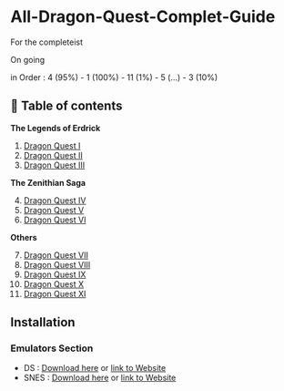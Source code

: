 # All-Dragon-Quest-Complet-Guide
For the completeist

On going

in Order : 4 (95%) - 1 (100%) - 11 (1%) - 5 (...) - 3 (10%)

## 📖 Table of contents

**The Legends of Erdrick**

1. [Dragon Quest I](All%20Games%20Guide/Dragon%20Quest%201)
2. [Dragon Quest II](All%20Games%20Guide/Dragon%20Quest%202)
3. [Dragon Quest III](All%20Games%20Guide/Dragon%20Quest%201)

**The Zenithian Saga**

4. [Dragon Quest IV](All%20Games%20Guide/Dragon%20Quest%204)
5. [Dragon Quest V](All%20Games%20Guide/Dragon%20Quest%205/README.md)
6. [Dragon Quest VI](All%20Games%20Guide/Dragon%20Quest%206/README.md)

**Others**

7. [Dragon Quest VII](Dragon%20Quest%207/README.md)
8. [Dragon Quest VIII](Dragon%20Quest%208/README.md)
9. [Dragon Quest IX](Dragon%20Quest%209/README.md)
10. [Dragon Quest X](Dragon%20Quest%2010/README.md)
11. [Dragon Quest XI](All%20Games%20Guide/Dragon%20Quest%2011)






## Installation
### Emulators Section
- DS : [Download here](https://github.com/Ellimaaac/All-Dragon-Quest-Complet-Guide/blob/main/EMUs/desmume-0.9.13-win64.zip) or [link to Website](https://desmume.org/download/)
- SNES : [Download here](https://github.com/Ellimaaac/All-Dragon-Quest-Complet-Guide/blob/main/EMUs/snes9x-1.62.3-win32-x64.zip) or [link to Website](https://www.snes9x.com/downloads.php)
